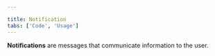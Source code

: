 ```yaml
---

title: Notification
tabs: ['Code', 'Usage']
---
```


**Notifications** are messages that communicate information to the user.

<component 
    name="Inline Notification"
    component="notification" 
    variation="inline-notification"
    experimental="true"
    >
</component>
<component 
    name="Toast Notification"
    component="notification" 
    variation="toast-notification"
    experimental="true"
    >
</component>
<component-docs component="notification" experimental="true"></component-docs>
